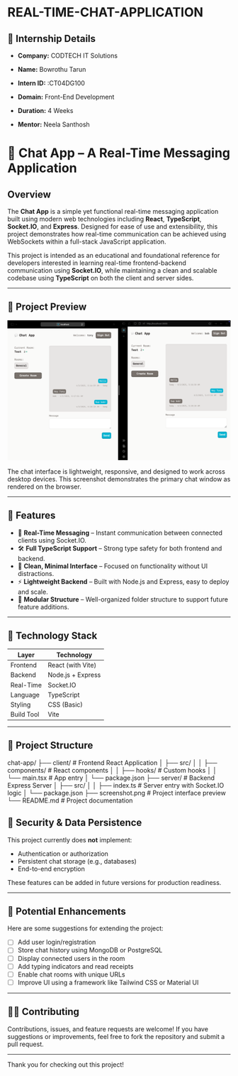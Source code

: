 # REAL-TIME-CHAT-APPLICATION

## 🏢 Internship Details

- **Company:** CODTECH IT Solutions  

- **Name:** Bowrothu Tarun  

- **Intern ID:** :CT04DG100

- **Domain:** Front-End Development  

- **Duration:** 4 Weeks

- **Mentor:** Neela Santhosh

# 🧩 Chat App – A Real-Time Messaging Application

## Overview

The **Chat App** is a simple yet functional real-time messaging application built using modern web technologies including **React**, **TypeScript**, **Socket.IO**, and **Express**. Designed for ease of use and extensibility, this project demonstrates how real-time communication can be achieved using WebSockets within a full-stack JavaScript application.

This project is intended as an educational and foundational reference for developers interested in learning real-time frontend-backend communication using **Socket.IO**, while maintaining a clean and scalable codebase using **TypeScript** on both the client and server sides.

---

## 📸 Project Preview

![Chat App Screenshot](Assets/screenshot.png)

The chat interface is lightweight, responsive, and designed to work across desktop devices. This screenshot demonstrates the primary chat window as rendered on the browser.

---

## 🚀 Features

- 🔁 **Real-Time Messaging** – Instant communication between connected clients using Socket.IO.
- 🛠️ **Full TypeScript Support** – Strong type safety for both frontend and backend.
- 💬 **Clean, Minimal Interface** – Focused on functionality without UI distractions.
- ⚡ **Lightweight Backend** – Built with Node.js and Express, easy to deploy and scale.
- 🧩 **Modular Structure** – Well-organized folder structure to support future feature additions.

---

## 🧱 Technology Stack

| Layer      | Technology        |
|------------|-------------------|
| Frontend   | React (with Vite) |
| Backend    | Node.js + Express |
| Real-Time  | Socket.IO         |
| Language   | TypeScript        |
| Styling    | CSS (Basic)       |
| Build Tool | Vite              |

---

## 📂 Project Structure

chat-app/
├── client/                 # Frontend React Application
│   ├── src/
│   │   ├── components/     # React components
│   │   ├── hooks/          # Custom hooks
│   │   └── main.tsx        # App entry
│   └── package.json
├── server/                 # Backend Express Server
│   ├── src/
│   │   ├── index.ts        # Server entry with Socket.IO logic
│   └── package.json
├── screenshot.png          # Project interface preview
└── README.md               # Project documentation


## 🔐 Security & Data Persistence

This project currently does **not** implement:

* Authentication or authorization
* Persistent chat storage (e.g., databases)
* End-to-end encryption

These features can be added in future versions for production readiness.

---

## 🧩 Potential Enhancements

Here are some suggestions for extending the project:

* [ ] Add user login/registration
* [ ] Store chat history using MongoDB or PostgreSQL
* [ ] Display connected users in the room
* [ ] Add typing indicators and read receipts
* [ ] Enable chat rooms with unique URLs
* [ ] Improve UI using a framework like Tailwind CSS or Material UI

---

## 🙋‍♂️ Contributing

Contributions, issues, and feature requests are welcome!
If you have suggestions or improvements, feel free to fork the repository and submit a pull request.

---

Thank you for checking out this project!
